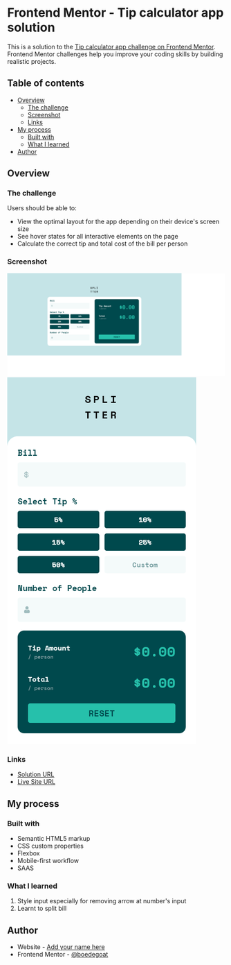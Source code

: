# Frontend Mentor - Tip calculator app solution

This is a solution to the [Tip calculator app challenge on Frontend Mentor](https://www.frontendmentor.io/challenges/tip-calculator-app-ugJNGbJUX). Frontend Mentor challenges help you improve your coding skills by building realistic projects.

## Table of contents

- [Overview](#overview)
  - [The challenge](#the-challenge)
  - [Screenshot](#screenshot)
  - [Links](#links)
- [My process](#my-process)
  - [Built with](#built-with)
  - [What I learned](#what-i-learned)
- [Author](#author)

## Overview

### The challenge

Users should be able to:

- View the optimal layout for the app depending on their device's screen size
- See hover states for all interactive elements on the page
- Calculate the correct tip and total cost of the bill per person

### Screenshot

![](./desktop-screenshot.png)
![](./mobile-screenshot.png)

### Links

- [Solution URL](https://www.frontendmentor.io/solutions/saas-javascript-BcR7Nrdm4)
- [Live Site URL](https://tip-calculator-app-boedegoat.vercel.app/)

## My process

### Built with

- Semantic HTML5 markup
- CSS custom properties
- Flexbox
- Mobile-first workflow
- SAAS

### What I learned

1. Style input especially for removing arrow at number's input
2. Learnt to split bill

## Author

- Website - [Add your name here](https://www.your-site.com)
- Frontend Mentor - [@boedegoat](https://www.frontendmentor.io/profile/boedegoat)
